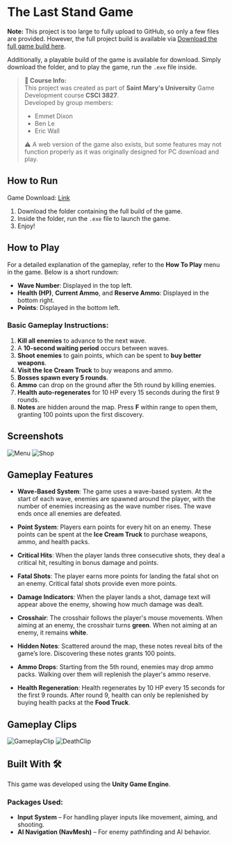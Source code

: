 # The Last Stand Game

**Note:** This project is too large to fully upload to GitHub, so only a few files are provided. However, the full project build is available via [Download the full game build here](https://drive.google.com/file/d/1xfw3hL9k2Mf9lrBYqGcIyz2X-6WW0VVu/view?usp=sharing).

Additionally, a playable build of the game is available for download. Simply download the folder, and to play the game, run the `.exe` file inside.

> **📌 Course Info:**  
> This project was created as part of **Saint Mary's University** Game Development course **CSCI 3827**.  
> Developed by group members:
> - Emmet Dixon  
> - Ben Le  
> - Eric Wall  
>
> ⚠️ A web version of the game also exists, but some features may not function properly as it was originally designed for PC download and play.

## How to Run

Game Download: [Link](https://drive.google.com/file/d/1Jz4s31RWZTETcwGlmlX5LOprHxDTlOAP/view?usp=sharing)

1. Download the folder containing the full build of the game.
2. Inside the folder, run the `.exe` file to launch the game.
3. Enjoy!
   
## How to Play

For a detailed explanation of the gameplay, refer to the **How To Play** menu in the game. Below is a short rundown:

- **Wave Number**: Displayed in the top left.
- **Health (HP)**, **Current Ammo**, and **Reserve Ammo**: Displayed in the bottom right.
- **Points**: Displayed in the bottom left.

### Basic Gameplay Instructions:

1. **Kill all enemies** to advance to the next wave.
2. A **10-second waiting period** occurs between waves.
3. **Shoot enemies** to gain points, which can be spent to **buy better weapons**.
4. **Visit the Ice Cream Truck** to buy weapons and ammo.
5. **Bosses spawn every 5 rounds**.
6. **Ammo** can drop on the ground after the 5th round by killing enemies.
7. **Health auto-regenerates** for 10 HP every 15 seconds during the first 9 rounds.
8. **Notes** are hidden around the map. Press **F** within range to open them, granting 100 points upon the first discovery.

## Screenshots
![Menu](https://github.com/user-attachments/assets/4fd49b0e-f10b-450b-9cbc-dec35ec56324)
![Shop](https://github.com/user-attachments/assets/53d06874-659f-40a5-800c-5d69b592c92f)

## Gameplay Features

- **Wave-Based System**: The game uses a wave-based system. At the start of each wave, enemies are spawned around the player, with the number of enemies increasing as the wave number rises. The wave ends once all enemies are defeated.

- **Point System**: Players earn points for every hit on an enemy. These points can be spent at the **Ice Cream Truck** to purchase weapons, ammo, and health packs.

- **Critical Hits**: When the player lands three consecutive shots, they deal a critical hit, resulting in bonus damage and points.

- **Fatal Shots**: The player earns more points for landing the fatal shot on an enemy. Critical fatal shots provide even more points.

- **Damage Indicators**: When the player lands a shot, damage text will appear above the enemy, showing how much damage was dealt.

- **Crosshair**: The crosshair follows the player's mouse movements. When aiming at an enemy, the crosshair turns **green**. When not aiming at an enemy, it remains **white**.

- **Hidden Notes**: Scattered around the map, these notes reveal bits of the game’s lore. Discovering these notes grants 100 points.

- **Ammo Drops**: Starting from the 5th round, enemies may drop ammo packs. Walking over them will replenish the player's ammo reserve.

- **Health Regeneration**: Health regenerates by 10 HP every 15 seconds for the first 9 rounds. After round 9, health can only be replenished by buying health packs at the **Food Truck**.

## Gameplay Clips
![GameplayClip](https://github.com/user-attachments/assets/24da733f-c1cb-47a8-a187-6d0d20abb35f)
![DeathClip](https://github.com/user-attachments/assets/5121df76-5447-40b4-9d56-d21db1d19757)

## Built With 🛠️  

This game was developed using the **Unity Game Engine**.  

### **Packages Used**:  
- **Input System** – For handling player inputs like movement, aiming, and shooting.  
- **AI Navigation (NavMesh)** – For enemy pathfinding and AI behavior.


